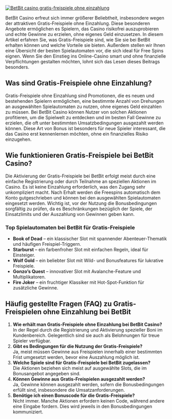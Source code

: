 [![BetBit casino gratis-freispiele ohne einzahlung](https://123-caf.pages.dev/gitsignup.png)](https://vrmoo.ru/Bt82HjjY)

<p>BetBit Casino erfreut sich immer größerer Beliebtheit, insbesondere wegen der attraktiven Gratis-Freispiele ohne Einzahlung. Diese besonderen Angebote ermöglichen es Spielern, das Casino risikofrei auszuprobieren und echte Gewinne zu erzielen, ohne eigenes Geld einzusetzen. In diesem Artikel erfahren Sie, was Gratis-Freispiele sind, wie Sie sie bei BetBit erhalten können und welche Vorteile sie bieten. Außerdem stellen wir Ihnen eine Übersicht der besten Spielautomaten vor, die sich ideal für Free Spins eignen. Wenn Sie den Einstieg ins Online-Casino smart und ohne finanzielle Verpflichtungen gestalten möchten, lohnt sich das Lesen dieses Beitrags besonders.</p>  <h2>Was sind Gratis-Freispiele ohne Einzahlung?</h2> <p>Gratis-Freispiele ohne Einzahlung sind Promotionen, die es neuen und bestehenden Spielern ermöglichen, eine bestimmte Anzahl von Drehungen an ausgewählten Spielautomaten zu nutzen, ohne eigenes Geld einzahlen zu müssen. Bei BetBit Casino können Nutzer von solchen Aktionen profitieren, um die Spielwelt zu entdecken und im besten Fall Gewinne zu erzielen, die oft unter bestimmten Umsatzbedingungen ausgezahlt werden können. Diese Art von Bonus ist besonders für neue Spieler interessant, die das Casino erst kennenlernen möchten, ohne ein finanzielles Risiko einzugehen.</p>  <h2>Wie funktionieren Gratis-Freispiele bei BetBit Casino?</h2> <p>Die Aktivierung der Gratis-Freispiele bei BetBit erfolgt meist durch eine einfache Registrierung oder durch Teilnahme an speziellen Aktionen im Casino. Es ist keine Einzahlung erforderlich, was den Zugang sehr unkompliziert macht. Nach Erhalt werden die Freespins automatisch dem Konto gutgeschrieben und können bei den ausgewählten Spielautomaten eingesetzt werden. Wichtig ist, vor der Nutzung die Bonusbedingungen sorgfältig zu prüfen, da es Beschränkungen bezüglich der Spiele, der Einsatzlimits und der Auszahlung von Gewinnen geben kann.</p>  <h3>Top Spielautomaten bei BetBit für Gratis-Freispiele</h3> <ul>   <li><strong>Book of Dead</strong> – ein klassischer Slot mit spannender Abenteuer-Thematik und häufigen Freispiel-Triggern.</li>   <li><strong>Starburst</strong> – ein farbenfroher Slot mit einfachen Regeln, ideal für Einsteiger.</li>   <li><strong>Wolf Gold</strong> – ein beliebter Slot mit Wild- und Bonusfeatures für lukrative Freispiele.</li>   <li><strong>Gonzo’s Quest</strong> – innovativer Slot mit Avalanche-Feature und Multiplikatoren.</li>   <li><strong>Fire Joker</strong> – ein fruchtiger Klassiker mit Hot-Spot-Funktion für zusätzliche Gewinne.</li> </ul>  <h2>Häufig gestellte Fragen (FAQ) zu Gratis-Freispielen ohne Einzahlung bei BetBit</h2> <ol>   <li><strong>Wie erhält man Gratis-Freispiele ohne Einzahlung bei BetBit Casino?</strong><br>In der Regel durch die Registrierung und Aktivierung spezieller Boni im Kundenbereich. Gelegentlich sind sie auch als Belohnungen für treue Spieler verfügbar.</li>   <li><strong>Gibt es Bedingungen für die Nutzung der Gratis-Freispiele?</strong><br>Ja, meist müssen Gewinne aus Freispielen innerhalb einer bestimmten Frist umgesetzt werden, bevor eine Auszahlung möglich ist.</li>   <li><strong>Welche Spiele sind für Gratis-Freispiele bei BetBit zugelassen?</strong><br>Die Aktionen beziehen sich meist auf ausgewählte Slots, die im Bonusangebot angegeben sind.</li>   <li><strong>Können Gewinne aus Gratis-Freispielen ausgezahlt werden?</strong><br>Ja, Gewinne können ausgezahlt werden, sofern die Bonusbedingungen erfüllt sind, insbesondere die Umsatzanforderungen.</li>   <li><strong>Benötige ich einen Bonuscode für die Gratis-Freispiele?</strong><br>Nicht immer. Manche Aktionen erfordern keinen Code, während andere eine Eingabe fordern. Dies wird jeweils in den Bonusbedingungen kommuniziert.</li> </ol>